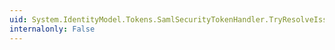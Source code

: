 ```yaml
---
uid: System.IdentityModel.Tokens.SamlSecurityTokenHandler.TryResolveIssuerToken(System.IdentityModel.Tokens.SamlAssertion,System.IdentityModel.Selectors.SecurityTokenResolver,System.IdentityModel.Tokens.SecurityToken@)
internalonly: False
---
```

